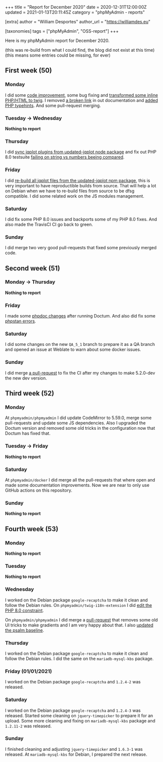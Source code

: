 +++
title = "Report for December 2020"
date = 2020-12-31T12:00:00Z
updated = 2021-01-13T20:11:45Z
category = "phpMyAdmin - reports"

[extra]
author = "William Desportes"
author_url = "https://williamdes.eu"

[taxonomies]
tags = ["phpMyAdmin", "OSS-report"]
+++

Here is my phpMyAdmin report for December 2020.

<!-- more -->

(this was re-build from what I could find, the blog did not exist at this time)
(this means some entries could be missing, for ever)

## First week (50)

### Monday

I did some [code improvement](https://github.com/phpmyadmin/phpmyadmin/commit/0ae5216e283ba80704a34d850ce29a4f690160a1), some bug fixing and [transformed some inline PHP/HTML to twig](https://github.com/phpmyadmin/phpmyadmin/commit/66f38555d4637362082dbe54925261687a5f0fa7).
I removed [a broken link](https://github.com/phpmyadmin/phpmyadmin/commit/f78aa880e7ce614737cba050422ed5f13366b76b) in out documentation and [added PHP typehints](https://github.com/phpmyadmin/phpmyadmin/commit/1d154724a5192addf6015a316b7d7382c77de361).
And some pull-request merging.

### Tuesday -> Wednesday

__Nothing to report__

### Thursday

I did [sync jqplot plugins from updated-jqplot node package](https://github.com/phpmyadmin/phpmyadmin/commit/a5dc78edac859199b9b9113c02fee810eaca5fe6) and fix out PHP 8.0 testsuite [failing on string vs numbers beeing compared](https://github.com/phpmyadmin/phpmyadmin/commit/4d3ecbe4e71396edc80138202cbfcfa8e5907ef8).

### Friday

I did [re-build all jqplot files from the updated-jqplot npm package](https://github.com/phpmyadmin/phpmyadmin/commit/afdf57aed25ac54cb48c8d781bd6c512def68bbc), this is very important to have reproductible builds from source. That will help a lot on Debian when we have to re-build files from source to be dfsg compatible. I did some related work on the JS modules management.

### Saturday

I did fix some PHP 8.0 issues and backports some of my PHP 8.0 fixes. And also made the TravisCI CI go back to green.

### Sunday

I did merge two very good pull-requests that fixed some previously merged code.

## Second week (51)

### Monday -> Thursday

__Nothing to report__

### Friday

I made some [phpdoc changes](https://github.com/phpmyadmin/phpmyadmin/commit/fb5d6159af9fd9f7b6859b42d6b31528d89f7514) after running Doctum. And also did fix some [phpstan errors](https://github.com/phpmyadmin/phpmyadmin/commit/b4f1e14e8025def8bb047bdc6797aeeb581e1b0f).

### Saturday

I did some changes on the new `QA_5_1` branch to prepare it as a QA branch and opened an issue at Weblate to warn about some docker issues.

### Sunday

I did merge [a pull-request](https://github.com/phpmyadmin/phpmyadmin/commit/ac7abd86129552dce96c46f9941e1ec86b05d757) to fix the CI after my changes to make 5.2.0-dev the new dev version.

## Third week (52)

### Monday

At `phpmyadmin/phpmyadmin` I did update CodeMirror to 5.59.0, merge some pull-requests and update some JS dependencies.
Also I upgraded the Doctum version and removed some old tricks in the configuration now that Doctum has fixed that.

### Tuesday -> Friday

__Nothing to report__

### Saturday

At `phpmyadmin/docker` I did merge all the pull-requests that where open and made some documentation improvements.
Now we are near to only use GitHub actions on this repository.

### Sunday

__Nothing to report__

## Fourth week (53)

### Monday

__Nothing to report__

### Tuesday

__Nothing to report__

### Wednesday

I worked on the Debian package `google-recaptcha` to make it clean and follow the Debian rules.
On `phpmyadmin/twig-i18n-extension` I did [edit the PHP 8.0 constraint](https://github.com/phpmyadmin/twig-i18n-extension/commit/aec9e489c66930be87a67a7b511a01b3e61d1a57).

On `phpmyadmin/phpmyadmin` I did merge a [pull-request](https://github.com/phpmyadmin/phpmyadmin/commit/0747f8aca155acf71c693671fddee34e61082292) that removes some old UI tricks to make gradients and I am very happy about that.
I also [updated the psalm baseline](https://github.com/phpmyadmin/phpmyadmin/commit/64efdebbd3f0791a79730b92aaf5754c87b431d8).

### Thursday

I worked on the Debian package `google-recaptcha` to make it clean and follow the Debian rules.
I did the same on the `mariadb-mysql-kbs` package.

### Friday (01/01/2021)

I worked on the Debian package `google-recaptcha` and `1.2.4-2` was released.

### Saturday

I worked on the Debian package `google-recaptcha` and `1.2.4-3` was released.
Started some cleaning on `jquery-timepicker` to prepare it for an upload.
Some more cleaning and fixing on `mariadb-mysql-kbs` package and `1.2.11-2` was released.

### Sunday

I finished cleaning and adjusting `jquery-timepicker` and `1.6.3-1` was released.
At `mariadb-mysql-kbs` for Debian, I prepared the next release.
